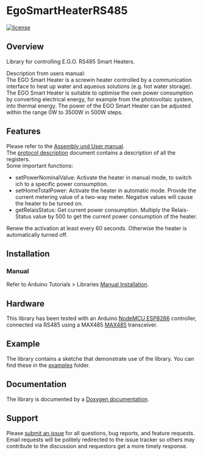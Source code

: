 # EgoSmartHeaterRS485

[![license](https://img.shields.io/github/license/th-hock/EgoSmartHeaterRS485.svg)][license]

[license]:          LICENSE

## Overview

Library for controlling E.G.O. RS485 Smart Heaters.

Description from users manual:  
The EGO Smart Heater is a screwin heater controlled by a communication interface to heat up water and aqueous solutions (e.g. hot water storage).
The EGO Smart Heater is suitable to optimise the own power consumption by converting electrical energy, for example from the photovoltaic system, into thermal energy.
The power of the EGO Smart Heater can be adjusted within the range 0W to 3500W in 500W steps.

## Features

Please refer to the [Assembly und User manual](https://github.com/th-hock/EgoSmartHeaterRS485/blob/main/extras/smart_heater.pdf).  
The [protocol description](https://github.com/th-hock/EgoSmartHeaterRS485/blob/main/extras/Protocol%2090.60034.744_001_1.pdf) document contains a description of all the registers.  
Some important functions:
- setPowerNominalValue: Activate the heater in manual mode, to switch ich to a specific power consumption.
- setHomeTotalPower: Activate the heater in automatic mode. Provide the current metering value of a two-way meter. Negative values will cause the heater to be turned on.
- getRelaisStatus: Get current power consumption. Multiply the Relais-Status value by 500 to get the current power consumption of the heater.

Renew the activation at least every 60 seconds. Otherwise the heater is automatically turned off.

## Installation

### Manual

Refer to Arduino Tutorials > Libraries [Manual Installation](https://www.arduino.cc/en/Guide/Libraries#toc5).


## Hardware

This library has been tested with an Arduino [NodeMCU ESP8266](https://components101.com/development-boards/nodemcu-esp8266-pinout-features-and-datasheet) controller, connected via RS485 using a MAX485 [MAX485](https://microcontrollerslab.com/rs485-serial-communication-esp32-esp8266-tutorial/) transceiver.


## Example

The library contains a sketche that demonstrate use of the library. You can find these in the [examples](https://github.com/th-hock/EgoSmartHeaterRS485/tree/main/examples/) folder.


## Documentation

The library is documented by a [Doxygen documentation](https://github.com/th-hock/EgoSmartHeaterRS485/blob/main/doc/html/).


## Support

Please [submit an issue](https://github.com/th-hock/EgoSmartHeaterRS485/issues) for all questions, bug reports, and feature requests. Email requests will be politely redirected to the issue tracker so others may contribute to the discussion and requestors get a more timely response.
